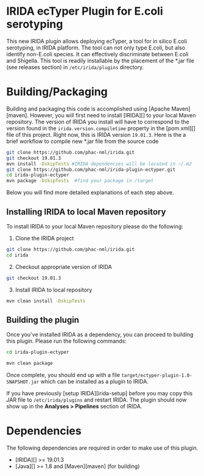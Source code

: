 # IRIDA ecTyper Plugin for E.coli serotyping
This new IRIDA plugin allows deploying ecTyper, a tool for in silico E.coli serotyping, in IRIDA platform.
The tool can not only type E.coli, but also identify non-E.coli species. It can effectively discriminate between E.coli and Shigella.
This tool is readily installable by the placement of the *.jar file (see releases section) in `/etc/irida/plugins` directory.

# Building/Packaging

Building and packaging this code is accomplished using [Apache Maven][maven]. However, you will first need to install [IRIDA][] to your local Maven repository. The version of IRIDA you install will have to correspond to the version found in the `irida.version.compiletime` property in the [pom.xml][] file of this project. Right now, this is IRIDA version `19.01.3`.
Here is the a brief workflow to compile new *.jar file from the source code 

```bash
git clone https://github.com/phac-nml/irida.git
git checkout 19.01.3
mvn install -DskipTests #IRIDA dependencies will be located in ~/.m2
git clone https://github.com/phac-nml/irida-plugin-ectyper.git
cd irida-plugin-ectyper
mvn package -DskipTests  #find your package in /target
```
Below you will find more detailed explanations of each step above.

## Installing IRIDA to local Maven repository

To install IRIDA to your local Maven repository please do the following:

1. Clone the IRIDA project

```bash
git clone https://github.com/phac-nml/irida.git
cd irida
```

2. Checkout appropriate version of IRIDA

```bash
git checkout 19.01.3
```

3. Install IRIDA to local repository

```bash
mvn clean install -DskipTests
```

## Building the plugin

Once you've installed IRIDA as a dependency, you can proceed to building this plugin. Please run the following commands:

```bash
cd irida-plugin-ectyper

mvn clean package
```

Once complete, you should end up with a file `target/ectyper-plugin-1.0-SNAPSHOT.jar` which can be installed as a plugin to IRIDA.

If you have previously [setup IRIDA][irida-setup] before you may copy this JAR file to `/etc/irida/plugins` and restart IRIDA.  The plugin should now show up in the **Analyses > Pipelines** section of IRIDA.


# Dependencies

The following dependencies are required in order to make use of this plugin.

* [IRIDA][] >= 19.01.3
* [Java][] >= 1.8 and [Maven][maven] (for building)


